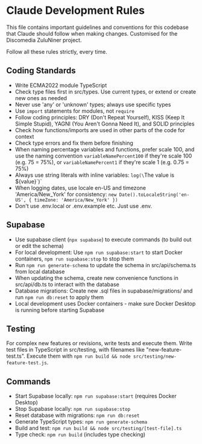 # Claude Development Rules

This file contains important guidelines and conventions for this codebase that Claude should follow when making changes. Customised for the Discomedia ZuluNiner project.

Follow all these rules strictly, every time.

## Coding Standards

* Write ECMA2022 module TypeScript
* Check type files first in src/types. Use current types, or extend or create new ones as needed
* Never use 'any' or 'unknown' types; always use specific types
* Use `import` statements for modules, not `require`
* Follow coding principles: DRY (Don't Repeat Yourself), KISS (Keep It Simple Stupid), YAGNI (You Aren't Gonna Need It), and SOLID principles
* Check how functions/imports are used in other parts of the code for context
* Check type errors and fix them before finishing
* When naming percentage variables and functions, prefer scale 100, and use the naming convention `variableNamePercent100` if they're scale 100 (e.g. 75 = 75%), or `variableNamePercent1` if they're scale 1 (e.g. 0.75 = 75%)
* Always use string literals with inline variables: `log(\`The value is ${value}\`)`
* When logging dates, use locale en-US and timezone 'America/New_York' for consistency: `new Date().toLocaleString('en-US', { timeZone: 'America/New_York' })`
* Don't use .env.local or .env.example etc. Just use .env.

## Supabase
* Use supabase client (`npx supabase`) to execute commands (to build out or edit the schema)
* For local development: Use `npm run supabase:start` to start Docker containers, `npm run supabase:stop` to stop them
* Run `npm run generate-schema` to update the schema in src/api/schema.ts from local database
* When updating the schema, create new convenience functions in src/api/db.ts to interact with the database
* Database migrations: Create new .sql files in supabase/migrations/ and run `npm run db:reset` to apply them
* Local development uses Docker containers - make sure Docker Desktop is running before starting Supabase

## Testing

For complex new features or revisions, write tests and execute them. Write test files in TypeScript in src/testing, with filenames like "new-feature-test.ts". Execute them with `npm run build && node src/testing/new-feature-test.js`.

## Commands

* Start Supabase locally: `npm run supabase:start` (requires Docker Desktop)
* Stop Supabase locally: `npm run supabase:stop`
* Reset database with migrations: `npm run db:reset`
* Generate TypeScript types: `npm run generate-schema`
* Build and test: `npm run build && node src/testing/[test-file].ts`
* Type check: `npm run build` (includes type checking)